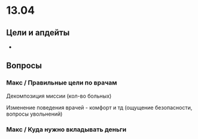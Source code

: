 # 13.04

## Цели и апдейты

* 
## Вопросы

### Макс / Правильные цели по врачам

Декомпозиция миссии \(кол-во больных\)

Изменение поведения врачей - комфорт и тд \(ощущение безопасности, вопросы увольнений\)

### Макс / Куда нужно вкладывать деньги


